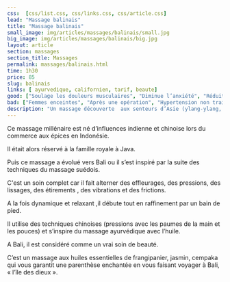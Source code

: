 ```yaml
---
css:  [css/list.css, css/links.css, css/article.css]
lead: "Massage balinais"
title: "Massage balinais"
small_image: img/articles/massages/balinais/small.jpg
big_image: img/articles/massages/balinais/big.jpg
layout: article
section: massages
section_title: Massages
permalink: massages/balinais.html
time: 1h30
price: 85
slug: balinais
links: [ ayurvedique, californien, tarif, beaute]
good: ["Soulage les douleurs musculaires", "Diminue l’anxiété", "Réduit spasmes et crampes", "Soulage les migraines"]
bad: ["Femmes enceintes", "Après une opération", "Hypertension non traitée", "Fièvre", "Plaies non cicatrisées"]
description: "Un massage découverte  aux senteurs d’Asie (ylang-ylang, frangipanier, jasmin) qui  vous fera voyager à Bali, l’île  des dieux. Dépaysement garanti!"
---
```

Ce massage millénaire est né d’influences indienne et
chinoise lors du commerce aux épices en Indonésie.


Il était alors réservé à la famille royale à Java.


Puis ce massage a évolué vers Bali ou il s’est inspiré
par la suite des techniques du massage suédois.


C'est un soin complet car il fait alterner des
effleurages, des pressions, des lissages, des étirements ,
des vibrations et des frictions.


A la fois dynamique et relaxant ,il débute tout en
raffinement par un bain de pied.


Il utilise des techniques chinoises (pressions avec les paumes de la main et les pouces)
et s’inspire du massage ayurvédique avec l’huile.


A Bali, il est considéré comme un vrai soin de beauté.


C’est un massage aux huiles essentielles de frangipanier, jasmin, cempaka qui vous garantit
une parenthèse  enchantée en vous faisant voyager à Bali, « l’île des dieux ».


